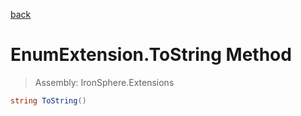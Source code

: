 ﻿

[back](/IronSphere.Extensions/types/EnumExtension)

# EnumExtension.ToString Method

> Assembly: IronSphere.Extensions

```csharp
string ToString()
```



 